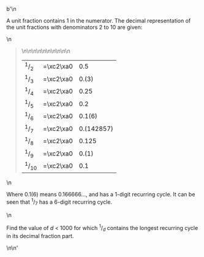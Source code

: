 b'\n<p>A unit fraction contains 1 in the numerator. The decimal representation of the unit fractions with denominators 2 to 10 are given:</p>\n<blockquote>\n<table><tr><td><sup>1</sup>/<sub>2</sub></td><td>=\xc2\xa0</td><td>0.5</td>\n</tr><tr><td><sup>1</sup>/<sub>3</sub></td><td>=\xc2\xa0</td><td>0.(3)</td>\n</tr><tr><td><sup>1</sup>/<sub>4</sub></td><td>=\xc2\xa0</td><td>0.25</td>\n</tr><tr><td><sup>1</sup>/<sub>5</sub></td><td>=\xc2\xa0</td><td>0.2</td>\n</tr><tr><td><sup>1</sup>/<sub>6</sub></td><td>=\xc2\xa0</td><td>0.1(6)</td>\n</tr><tr><td><sup>1</sup>/<sub>7</sub></td><td>=\xc2\xa0</td><td>0.(142857)</td>\n</tr><tr><td><sup>1</sup>/<sub>8</sub></td><td>=\xc2\xa0</td><td>0.125</td>\n</tr><tr><td><sup>1</sup>/<sub>9</sub></td><td>=\xc2\xa0</td><td>0.(1)</td>\n</tr><tr><td><sup>1</sup>/<sub>10</sub></td><td>=\xc2\xa0</td><td>0.1</td>\n</tr></table></blockquote>\n<p>Where 0.1(6) means 0.166666..., and has a 1-digit recurring cycle. It can be seen that <sup>1</sup>/<sub>7</sub> has a 6-digit recurring cycle.</p>\n<p>Find the value of <i>d</i> &lt; 1000 for which <sup>1</sup>/<sub><i>d</i></sub> contains the longest recurring cycle in its decimal fraction part.</p>\n\n'